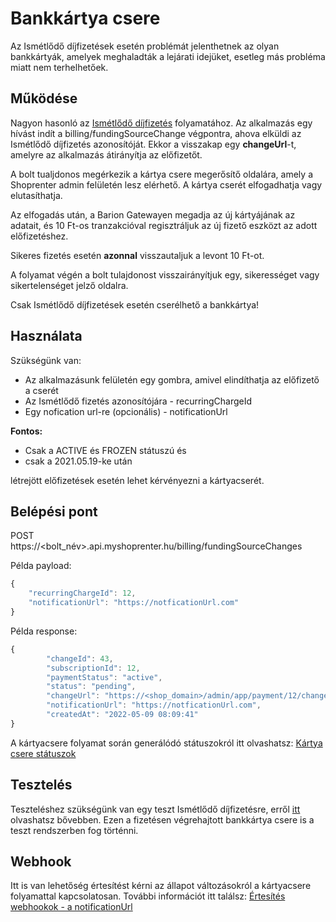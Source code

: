 # Bankkártya csere

Az Ismétlődő díjfizetések esetén problémát jelenthetnek az olyan bankkártyák, amelyek meghaladták a lejárati idejüket, esetleg más probléma miatt nem terhelhetőek.

## Működése

Nagyon hasonló az [Ismétlődő díjfizetés](./i_recurring_charge.md) folyamatához.
Az alkalmazás egy hívást indít a billing/fundingSourceChange végpontra, ahova elküldi az Ismétlődő díjfizetés azonosítóját.
Ekkor a visszakap egy **changeUrl**-t, amelyre az alkalmazás átirányítja az előfizetőt.

A bolt tualjdonos megérkezik a kártya csere megerősítő oldalára, amely a Shoprenter admin felületén lesz elérhető.
A kártya cserét elfogadhatja vagy elutasíthatja.

Az elfogadás után, a Barion Gatewayen megadja az új kártyájának az adatait, és 10 Ft-os tranzakcióval regisztráljuk az új fizető eszközt az adott előfizetéshez.

Sikeres fizetés esetén **azonnal** visszautaljuk a levont 10 Ft-ot.

A folyamat végén a bolt tulajdonost visszairányítjuk egy, sikerességet vagy sikertelenséget jelző oldalra.

Csak Ismétlődő díjfizetések esetén cserélhető a bankkártya!

## Használata

Szükségünk van:
- Az alkalmazásunk felületén egy gombra, amivel elindíthatja az előfizető a cserét
- Az Ismétlődő fizetés azonosítójára - recurringChargeId
- Egy nofication url-re (opcionális) - notificationUrl

**Fontos:** 
- Csak a ACTIVE és FROZEN státuszú és
- csak a 2021.05.19-ke után 

létrejött előfizetések esetén lehet kérvényezni a kártyacserét.

## Belépési pont

POST https://<bolt_név>.api.myshoprenter.hu/billing/fundingSourceChanges

Példa payload:

```javascript
{
    "recurringChargeId": 12, 
    "notificationUrl": "https://notficationUrl.com"
}
```

Példa response:

```javascript
{
        "changeId": 43, 
        "subscriptionId": 12, 
        "paymentStatus": "active", 
        "status": "pending", 
        "changeUrl": "https://<shop_domain>/admin/app/payment/12/change/43",
        "notificationUrl": "https://notficationUrl.com", 
        "createdAt": "2022-05-09 08:09:41"
}
```

A kártyacsere folyamat során generálódó státuszokról itt olvashatsz: [Kártya csere státuszok](./k_statuses.md) 

## Tesztelés

Teszteléshez szükségünk van egy teszt Ismétlődő díjfizetésre, erről [itt](./e_test.md) olvashatsz bővebben. Ezen a fizetésen végrehajtott bankkártya csere is a teszt rendszerben fog történni.

## Webhook

Itt is van lehetőség értesítést kérni az állapot változásokról a kártyacsere folyamattal kapcsolatosan.
További információt itt találsz: [Értesítés webhookok - a notificationUrl](./l_notifications.md)
